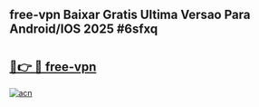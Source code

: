 ## free-vpn Baixar Gratis Ultima Versao Para Android/IOS 2025 #6sfxq

# <h2><a href="https://ainizakaria.my?title=free-vpn&ref=20M">🔗👉 🔴 free-vpn</a></h2>

[![acn](https://github.com/user-attachments/assets/0f9c940e-d8b0-45ae-aac7-cd30a18b3e1c)](https://ainizakaria.my?title=free-vpn&ref=20M)


